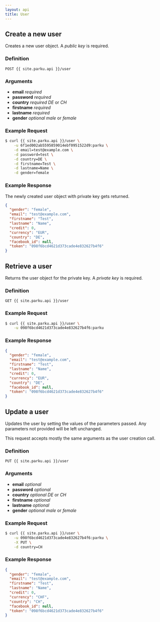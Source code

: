 ```yaml
---
layout: api
title: User
---
```


## Create a new user

Creates a new user object. A _public key_ is required.

### Definition

```
POST {{ site.parku.api }}/user
```

### Arguments

* __email__ _required_
* __password__ _required_
* __country__ _required_
  _DE_ or _CH_
* __firstname__ _required_
* __lastname__ _required_
* __gender__ _optional_
  _male_ or _female_

### Example Request

```sh
$ curl {{ site.parku.api }}/user \
    -u 6f1ed002ab5595859014ebf0951522d9:parku \
    -d email=test@example.com \
    -d password=test \
    -d country=DE \
    -d firstname=Test \
    -d lastname=Name \
    -d gender=female
```

### Example Response

The newly created user object with private key gets returned.

```json
{
  "gender": "female",
  "email": "test@example.com",
  "firstname": "Test",
  "lastname": "Name",
  "credit": 0,
  "currency": "EUR",
  "country": "DE",
  "facebook_id": null,
  "token": "098f6bcd4621d373cade4e832627b4f6"
}
```


## Retrieve a user

Returns the user object for the private key. A _private key_ is required.

### Definition

```
GET {{ site.parku.api }}/user
```

### Example Request

```sh
$ curl {{ site.parku.api }}/user \
    -u 098f6bcd4621d373cade4e832627b4f6:parku
```

### Example Response

```json
{
  "gender": "female",
  "email": "test@example.com",
  "firstname": "Test",
  "lastname": "Name",
  "credit": 0,
  "currency": "EUR",
  "country": "DE",
  "facebook_id": null,
  "token": "098f6bcd4621d373cade4e832627b4f6"
}
```


## Update a user

Updates the user by setting the values of the parameters passed. Any parameters not provided will be left unchanged.

This request accepts mostly the same arguments as the user creation call.

### Definition

````
PUT {{ site.parku.api }}/user
````

### Arguments

* __email__ _optional_
* __password__ _optional_
* __country__ _optional_
  _DE_ or _CH_
* __firstname__ _optional_
* __lastname__ _optional_
* __gender__ _optional_
  _male_ or _female_

### Example Request

```sh
$ curl {{ site.parku.api }}/user \
    -u 098f6bcd4621d373cade4e832627b4f6:parku \
    -X PUT \
    -d country=CH
```

### Example Response

```json
{
  "gender": "female",
  "email": "test@example.com",
  "firstname": "Test",
  "lastname": "Name",
  "credit": 0,
  "currency": "CHF",
  "country": "CH",
  "facebook_id": null,
  "token": "098f6bcd4621d373cade4e832627b4f6"
}
```

